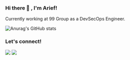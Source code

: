 ### Hi there 👋 , I'm Arief!
Currently working at 99 Group as a DevSecOps Engineer.

![Anurag's GitHub stats](https://github-readme-stats.vercel.app/api?username=armansaa&hide=prs&count_private=true&show_icons=true&theme=radical)


### Let's connect!
<p>
    <a href="https://www.linkedin.com/in/armansaa" target="blank"><img src="https://img.shields.io/badge/Arief_R-30302f?style=flat&logo=linkedin" /></a>
    <a href="https://medium.com/@armansaa" target="blank"><img src="https://img.shields.io/badge/Arief_R-30302f?style=flat&logo=medium" /></a>
</p>
<!--
**armansaa/armansaa** is a ✨ _special_ ✨ repository because its `README.md` (this file) appears on your GitHub profile.

Here are some ideas to get you started:

- 🔭 I’m currently working at 99Group
- 🌱 I’m currently learning about DevOps and Cloud
- 👯 I’m looking to collaborate on ...
- 🤔 I’m looking for help with ...
- 💬 Ask me about ...
- 📫 How to reach me: ...
- 😄 Pronouns: ...
- ⚡ Fun fact: ...
-->
